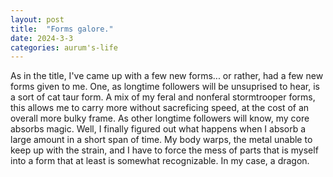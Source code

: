 ```yaml
---
layout: post
title:  "Forms galore."
date: 2024-3-3
categories: aurum's-life
---
```

As in the title, I've came up with a few new forms... or rather, had a few new forms given to me. One, as longtime followers will be unsuprised to hear, is a sort of cat taur form. A mix of my feral and nonferal stormtrooper forms, this allows me to carry more without sacreficing speed, at the cost of an overall more bulky frame. As other longtime followers will know, my core absorbs magic. Well, I finally figured out what happens when I absorb a large amount in a short span of time. My body warps, the metal unable to keep up with the strain, and I have to force the mess of parts that is myself into a form that at least is somewhat recognizable. In my case, a dragon. 